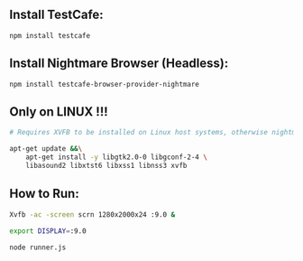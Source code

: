 
Install TestCafe:
---
`npm install testcafe`


Install Nightmare Browser (Headless):
---
`npm install testcafe-browser-provider-nightmare`


Only on LINUX !!!
---
```bash
# Requires XVFB to be installed on Linux host systems, otherwise nightmare will not work

apt-get update &&\
    apt-get install -y libgtk2.0-0 libgconf-2-4 \
    libasound2 libxtst6 libxss1 libnss3 xvfb
```

How to Run:
---
```bash
Xvfb -ac -screen scrn 1280x2000x24 :9.0 &

export DISPLAY=:9.0

node runner.js
```

